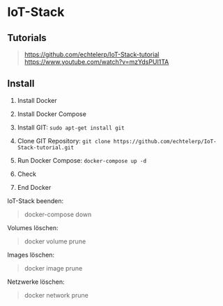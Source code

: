 # IoT-Stack

## Tutorials
> https://github.com/echtelerp/IoT-Stack-tutorial
> https://www.youtube.com/watch?v=mzYdsPUI1TA

## Install

1. Install Docker

2. Install Docker Compose

3. Install GIT: `sudo apt-get install git`

4. Clone GIT Repository: `git clone https://github.com/echtelerp/IoT-Stack-tutorial.git`

5. Run Docker Compose: `docker-compose up -d` 

6. Check 


7. End Docker

IoT-Stack beenden: 
> docker-compose down

Volumes löschen: 
> docker volume prune

Images löschen: 
> docker image prune

Netzwerke löschen: 
> docker network prune


